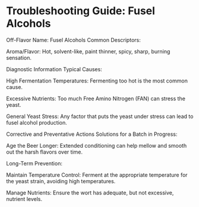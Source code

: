 # Troubleshooting Guide: Fusel Alcohols

Off-Flavor Name: Fusel Alcohols
Common Descriptors:

Aroma/Flavor: Hot, solvent-like, paint thinner, spicy, sharp, burning sensation.

Diagnostic Information
Typical Causes:

High Fermentation Temperatures: Fermenting too hot is the most common cause.

Excessive Nutrients: Too much Free Amino Nitrogen (FAN) can stress the yeast.

General Yeast Stress: Any factor that puts the yeast under stress can lead to fusel alcohol production.

Corrective and Preventative Actions
Solutions for a Batch in Progress:

Age the Beer Longer: Extended conditioning can help mellow and smooth out the harsh flavors over time.

Long-Term Prevention:

Maintain Temperature Control: Ferment at the appropriate temperature for the yeast strain, avoiding high temperatures.

Manage Nutrients: Ensure the wort has adequate, but not excessive, nutrient levels.
